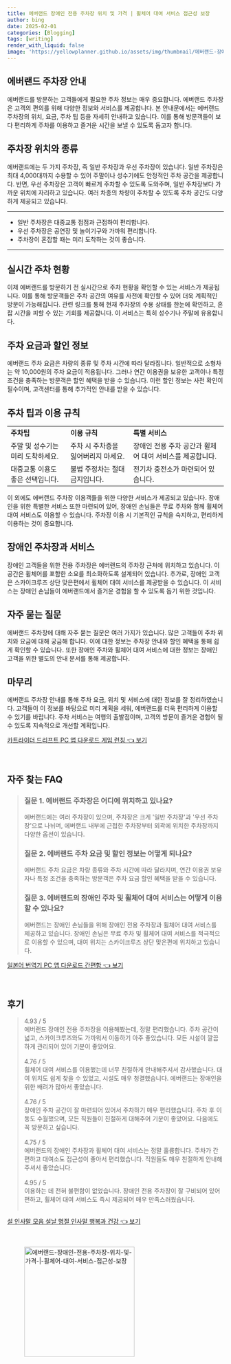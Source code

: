 ```yaml
---
title: 에버랜드 장애인 전용 주차장 위치 및 가격 | 휠체어 대여 서비스 접근성 보장
author: bing
date: 2025-02-01
categories: [Blogging]
tags: [writing]
render_with_liquid: false
image: 'https://yellowplanner.github.io/assets/img/thumbnail/에버랜드-장애인-전용-주차장-위치-및-가격-|-휠체어-대여-서비스-접근성-보장.webp'
---
```



<h2 id='에버랜드 주차장 안내'>에버랜드 주차장 안내</h2>

<p>에버랜드를 방문하는 고객들에게 필요한 주차 정보는 매우 중요합니다. 에버랜드 주차장은 고객의 편의를 위해 다양한 정보와 서비스를 제공합니다. 본 안내문에서는 에버랜드 주차장의 위치, 요금, 주차 팁 등을 자세히 안내하고 있습니다. 이를 통해 방문객들이 보다 편리하게 주차를 이용하고 즐거운 시간을 보낼 수 있도록 돕고자 합니다.</p>

<h2 id='주차장 위치와 종류'>주차장 위치와 종류</h2>

<p>에버랜드에는 두 가지 주차장, 즉 일반 주차장과 우선 주차장이 있습니다. 일반 주차장은 최대 4,000대까지 수용할 수 있어 주말이나 성수기에도 안정적인 주차 공간을 제공합니다. 반면, 우선 주차장은 고객이 빠르게 주차할 수 있도록 도와주며, 일반 주차장보다 가까운 위치에 자리하고 있습니다. 여러 차종의 차량이 주차할 수 있도록 주차 공간도 다양하게 제공되고 있습니다.</p>

<hr />

<ul>
    <li>일반 주차장은 대중교통 접점과 근접하여 편리합니다.</li>
    <li>우선 주차장은 공연장 및 놀이기구와 가까워 편리합니다.</li>
    <li>주차장이 혼잡할 때는 미리 도착하는 것이 좋습니다.</li>
</ul>

<hr />

<h2 id='실시간 주차 현황'>실시간 주차 현황</h2>

<p>이제 에버랜드를 방문하기 전 실시간으로 주차 현황을 확인할 수 있는 서비스가 제공됩니다. 이를 통해 방문객들은 주차 공간의 여유를 사전에 확인할 수 있어 더욱 계획적인 방문이 가능해집니다. 관련 링크를 통해 현재 주차장의 수용 상태를 한눈에 확인하고, 혼잡 시간을 피할 수 있는 기회를 제공합니다. 이 서비스는 특히 성수기나 주말에 유용합니다.</p>

<h2 id='주차 요금과 할인 정보'>주차 요금과 할인 정보</h2>

<p>에버랜드 주차 요금은 차량의 종류 및 주차 시간에 따라 달라집니다. 일반적으로 소형차는 약 10,000원의 주차 요금이 적용됩니다. 그러나 연간 이용권을 보유한 고객이나 특정 조건을 충족하는 방문객은 할인 혜택을 받을 수 있습니다. 이런 할인 정보는 사전 확인이 필수이며, 고객센터를 통해 추가적인 안내를 받을 수 있습니다.</p>

<h2 id='주차 팁과 이용 규칙'>주차 팁과 이용 규칙</h2>

<table>
    <tr>
        <td><b>주차팁</b></td>
        <td><b>이용 규칙</b></td>
        <td><b>특별 서비스</b></td>
    </tr>
    <tr>
        <td>주말 및 성수기는 미리 도착하세요.</td>
        <td>주차 시 주차증을 잃어버리지 마세요.</td>
        <td>장애인 전용 주차 공간과 휠체어 대여 서비스를 제공합니다.</td>
    </tr>
    <tr>
        <td>대중교통 이용도 좋은 선택입니다.</td>
        <td>불법 주정차는 절대 금지입니다.</td>
        <td>전기차 충전소가 마련되어 있습니다.</td>
    </tr>
</table>

<p>이 외에도 에버랜드 주차장 이용객들을 위한 다양한 서비스가 제공되고 있습니다. 장애인을 위한 특별한 서비스 또한 마련되어 있어, 장애인 손님들은 무료 주차와 함께 휠체어 대여 서비스도 이용할 수 있습니다. 주차장 이용 시 기본적인 규칙을 숙지하고, 편리하게 이용하는 것이 중요합니다.</p>

<h2 id='장애인 주차장과 서비스'>장애인 주차장과 서비스</h2>

<p>장애인 고객들을 위한 전용 주차장은 에버랜드의 주차장 근처에 위치하고 있습니다. 이 공간은 휠체어를 포함한 소요를 최소화하도록 설계되어 있습니다. 추가로, 장애인 고객은 스카이크루즈 상단 맞은편에서 휠체어 대여 서비스를 제공받을 수 있습니다. 이 서비스는 장애인 손님들이 에버랜드에서 즐거운 경험을 할 수 있도록 돕기 위한 것입니다.</p>

<h2 id='자주 묻는 질문'>자주 묻는 질문</h2>

<p>에버랜드 주차장에 대해 자주 묻는 질문은 여러 가지가 있습니다. 많은 고객들이 주차 위치와 요금에 대해 궁금해 합니다. 이에 대한 정보는 주차장 안내와 할인 혜택을 통해 쉽게 확인할 수 있습니다. 또한 장애인 주차와 휠체어 대여 서비스에 대한 정보는 장애인 고객을 위한 별도의 안내 문서를 통해 제공합니다.</p>

<h2 id='마무리'>마무리</h2>

<p>에버랜드 주차장 안내를 통해 주차 요금, 위치 및 서비스에 대한 정보를 잘 정리하였습니다. 고객들이 이 정보를 바탕으로 미리 계획을 세워, 에버랜드를 더욱 편리하게 이용할 수 있기를 바랍니다. 주차 서비스는 여행의 출발점이며, 고객의 방문이 즐거운 경험이 될 수 있도록 지속적으로 개선할 계획입니다.</p>


<p><a class="click-button" title="카트라이더 드리프트 PC 앱 다운로드 게임 런칭" href="https://yellowplanner.github.io/posts/%EC%B9%B4%ED%8A%B8%EB%9D%BC%EC%9D%B4%EB%8D%94-%EB%93%9C%EB%A6%AC%ED%94%84%ED%8A%B8-PC-%EC%95%B1-%EB%8B%A4%EC%9A%B4%EB%A1%9C%EB%93%9C-%EA%B2%8C%EC%9E%84-%EB%9F%B0%EC%B9%AD/" rel="dofollow">카트라이더 드리프트 PC 앱 다운로드 게임 런칭 👈 보기</a></p><br>
<h2 id='자주_찾는_FAQ'>자주 찾는 FAQ</h2>
<div itemscope="" itemtype="https://schema.org/FAQPage">
<blockquote>
<div itemscope="" itemprop="mainEntity" itemtype="https://schema.org/Question">
<h3 itemprop="name">질문 1. 에버랜드 주차장은 어디에 위치하고 있나요?</h3>
<div itemscope="" itemprop="acceptedAnswer" itemtype="https://schema.org/Answer">
<span itemprop="text">
<p>에버랜드에는 여러 주차장이 있으며, 주차장은 크게 '일반 주차장'과 '우선 주차장'으로 나뉘며, 에버랜드 내부에 근접한 주차장부터 외곽에 위치한 주차장까지 다양한 옵션이 있습니다.</p>
</span>
</div>
</div>
<div itemscope="" itemprop="mainEntity" itemtype="https://schema.org/Question">
<h3 itemprop="name">질문 2. 에버랜드 주차 요금 및 할인 정보는 어떻게 되나요?</h3>
<div itemscope="" itemprop="acceptedAnswer" itemtype="https://schema.org/Answer">
<span itemprop="text">
<p>에버랜드 주차 요금은 차량 종류와 주차 시간에 따라 달라지며, 연간 이용권 보유자나 특정 조건을 충족하는 방문객은 주차 요금 할인 혜택을 받을 수 있습니다.</p>
</span>
</div>
</div>
<div itemscope="" itemprop="mainEntity" itemtype="https://schema.org/Question">
<h3 itemprop="name">질문 3. 에버랜드의 장애인 주차 및 휠체어 대여 서비스는 어떻게 이용할 수 있나요?</h3>
<div itemscope="" itemprop="acceptedAnswer" itemtype="https://schema.org/Answer">
<span itemprop="text">
<p>에버랜드는 장애인 손님들을 위해 장애인 전용 주차장과 휠체어 대여 서비스를 제공하고 있습니다. 장애인 손님은 무료 주차 및 휠체어 대여 서비스를 적극적으로 이용할 수 있으며, 대여 위치는 스카이크루즈 상단 맞은편에 위치하고 있습니다.</p>
</span>
</div>
</div>
</blockquote>
</div>
<p><a class="click-button" title="일본어 번역기 PC 앱 다운로드 간편함" href="https://yellowplanner.github.io/posts/%EC%9D%BC%EB%B3%B8%EC%96%B4-%EB%B2%88%EC%97%AD%EA%B8%B0-PC-%EC%95%B1-%EB%8B%A4%EC%9A%B4%EB%A1%9C%EB%93%9C-%EA%B0%84%ED%8E%B8%ED%95%A8/" rel="dofollow">일본어 번역기 PC 앱 다운로드 간편함 👈 보기</a></p><br>
<h2 id='후기'>후기</h2>
<div itemscope itemtype="https://schema.org/Product">
  <blockquote>
  <div itemprop="review" itemscope itemtype="https://schema.org/Review">
      <div itemprop="reviewRating" itemscope itemtype="https://schema.org/Rating"> <span itemprop="ratingValue">4.93</span> / <span itemprop="bestRating">5</span> </div>
      <span itemprop="reviewBody">에버랜드 장애인 전용 주차장을 이용해봤는데, 정말 편리했습니다. 주차 공간이 넓고, 스카이크루즈와도 가까워서 이동하기 아주 좋았습니다. 모든 시설이 깔끔하게 관리되어 있어 기분이 좋았어요.</span>
  </div>
  <br>
  <div itemprop="review" itemscope itemtype="https://schema.org/Review">
      <div itemprop="reviewRating" itemscope itemtype="https://schema.org/Rating"> <span itemprop="ratingValue">4.76</span> / <span itemprop="bestRating">5</span> </div>
      <span itemprop="reviewBody">휠체어 대여 서비스를 이용했는데 너무 친절하게 안내해주셔서 감사했습니다. 대여 위치도 쉽게 찾을 수 있었고, 시설도 매우 청결했습니다. 에버랜드는 장애인을 위한 배려가 많아서 좋았습니다.</span>
  </div>
  <br>
  <div itemprop="review" itemscope itemtype="https://schema.org/Review">
      <div itemprop="reviewRating" itemscope itemtype="https://schema.org/Rating"> <span itemprop="ratingValue">4.76</span> / <span itemprop="bestRating">5</span> </div>
      <span itemprop="reviewBody">장애인 주차 공간이 잘 마련되어 있어서 주차하기 매우 편리했습니다. 주차 후 이동도 수월했으며, 모든 직원들이 친절하게 대해주어 기분이 좋았어요. 다음에도 꼭 방문하고 싶습니다.</span>
  </div>
  <br>
  <div itemprop="review" itemscope itemtype="https://schema.org/Review">
      <div itemprop="reviewRating" itemscope itemtype="https://schema.org/Rating"> <span itemprop="ratingValue">4.75</span> / <span itemprop="bestRating">5</span> </div>
      <span itemprop="reviewBody">에버랜드의 장애인 주차장과 휠체어 대여 서비스는 정말 훌륭합니다. 주차가 간편하고 대여소도 접근성이 좋아서 편리했습니다. 직원들도 매우 친절하게 안내해 주셔서 좋았습니다.</span>
  </div>
  <br>
  <div itemprop="review" itemscope itemtype="https://schema.org/Review">
      <div itemprop="reviewRating" itemscope itemtype="https://schema.org/Rating"> <span itemprop="ratingValue">4.95</span> / <span itemprop="bestRating">5</span> </div>
      <span itemprop="reviewBody">이용하는 데 전혀 불편함이 없었습니다. 장애인 전용 주차장이 잘 구비되어 있어 편하고, 휠체어 대여 서비스도 즉시 제공되어 매우 만족스러웠습니다.</span>
  </div>
  <br>
  </blockquote>
</div>
<p><a class="click-button" title="설 인사말 모음 설날 명절 인사말 행복과 건강" href="https://yellowplanner.github.io/posts/%EC%84%A4-%EC%9D%B8%EC%82%AC%EB%A7%90-%EB%AA%A8%EC%9D%8C-%EC%84%A4%EB%82%A0-%EB%AA%85%EC%A0%88-%EC%9D%B8%EC%82%AC%EB%A7%90-%ED%96%89%EB%B3%B5%EA%B3%BC-%EA%B1%B4%EA%B0%95/" rel="dofollow">설 인사말 모음 설날 명절 인사말 행복과 건강 👈 보기</a></p><br>
<figure class="image"><img src="https://yellowplanner.github.io/assets/img/thumbnail/에버랜드-장애인-전용-주차장-위치-및-가격-|-휠체어-대여-서비스-접근성-보장.webp" alt="에버랜드-장애인-전용-주차장-위치-및-가격-|-휠체어-대여-서비스-접근성-보장" width="256" height="256"></figure>